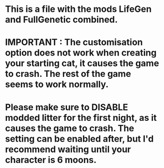 # This is a file with the mods LifeGen and FullGenetic combined. 
# IMPORTANT : The customisation option does not work when creating your starting cat, it causes the game to crash. The rest of the game seems to work normally.
# Please make sure to DISABLE modded litter for the first night, as it causes the game to crash. The setting can be enabled after, but I'd recommend waiting until your character is 6 moons.
